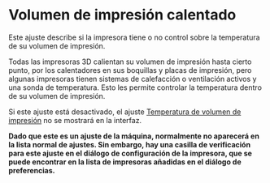 Volumen de impresión calentado
====
Este ajuste describe si la impresora tiene o no control sobre la temperatura de su volumen de impresión. 

Todas las impresoras 3D calientan su volumen de impresión hasta cierto punto, por los calentadores en sus boquillas y placas de impresión, pero algunas impresoras tienen sistemas de calefacción o ventilación activos y una sonda de temperatura. Esto les permite controlar la temperatura dentro de su volumen de impresión.

Si este ajuste está desactivado, el ajuste [Temperatura de volumen de impresión](../material/build_volume_temperature.md) no se mostrará en la interfaz. 

**Dado que este es un ajuste de la máquina, normalmente no aparecerá en la lista normal de ajustes. Sin embargo, hay una casilla de verificación para este ajuste en el diálogo de configuración de la impresora, que se puede encontrar en la lista de impresoras añadidas en el diálogo de preferencias.**